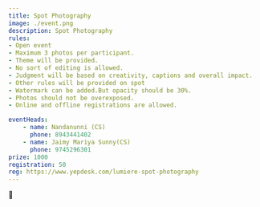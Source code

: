 ```yaml
---
title: Spot Photography
image: ./event.png
description: Spot Photography
rules: 
- Open event
- Maximum 3 photos per participant.
- Theme will be provided.
- No sort of editing is allowed.
- Judgment will be based on creativity, captions and overall impact.
- Other rules will be provided on spot
- Watermark can be added.But opacity should be 30%.
- Photos should not be overexposed.
- Online and offline registrations are allowed.

eventHeads:
    - name: Nandanunni (CS)
      phone: 8943441402
    - name: Jaimy Mariya Sunny(CS)
      phone: 9745296301
prize: 1000
registration: 50
reg: https://www.yepdesk.com/lumiere-spot-photography
---
```

📸
